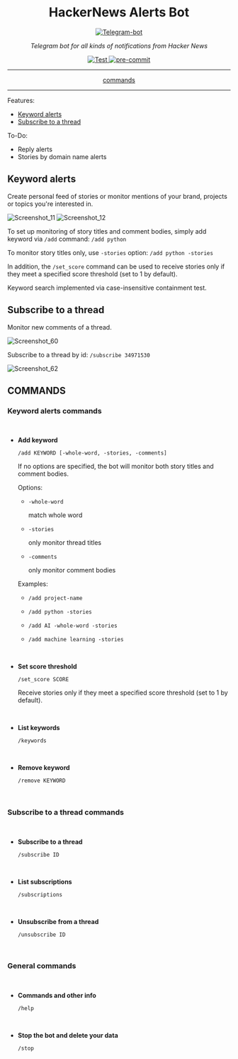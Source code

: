 <h1 align="center">HackerNews Alerts Bot</h1>

<p align="center">
  <a href="https://t.me/hackernews_alerts_bot"><img src="https://user-images.githubusercontent.com/76647266/207596416-8636a1aa-ccbb-4d9a-bcd6-ea7a22203c48.png" alt="Telegram-bot"></a>
</p>

<p align="center"><em>Telegram bot for all kinds of notifications from Hacker News</em></p>

<p align="center">
<a href="https://github.com/lawxls/HackerNews-personalized/actions" target="_blank">
    <img src="https://github.com/lawxls/HackerNews-personalized/workflows/Test/badge.svg" alt="Test">
</a>
<a href="https://results.pre-commit.ci/latest/github/lawxls/HackerNews-personalized/main" target="_blank">
    <img src="https://results.pre-commit.ci/badge/github/lawxls/HackerNews-personalized/main.svg" alt="pre-commit">
</a>
</p>

---

<p align="center"><a href="https://github.com/lawxls/HackerNews-Alerts-Bot#commands">commands</a></p>

---

Features:

- [Keyword alerts](https://github.com/lawxls/HackerNews-Alerts-Bot#keyword-alerts)
- [Subscribe to a thread](https://github.com/lawxls/HackerNews-Alerts-Bot#subscribe-to-a-thread)

To-Do:
- Reply alerts
- Stories by domain name alerts

## Keyword alerts
Create personal feed of stories or monitor mentions of your brand, projects or topics you're interested in.

![Screenshot_11](https://user-images.githubusercontent.com/76647266/207441549-4617e1c9-bdb6-41f9-8e91-cd93ce7d025e.png)
![Screenshot_12](https://user-images.githubusercontent.com/76647266/207441488-cf3baad1-dc21-4a29-955a-48aed2f1a30f.png)

To set up monitoring of story titles and comment bodies, simply add keyword via ```/add``` command: ```/add python```

To monitor story titles only, use ```-stories``` option: ```/add python -stories```

In addition, the `/set_score` command can be used to receive stories only if they meet a specified score threshold (set to 1 by default).

Keyword search implemented via case-insensitive containment test.

## Subscribe to a thread
Monitor new comments of a thread.

![Screenshot_60](https://user-images.githubusercontent.com/76647266/221961215-95fa49f1-2d3f-4b2a-9cdd-7ddbc2cf1514.png)

Subscribe to a thread by id: `/subscribe 34971530`

![Screenshot_62](https://user-images.githubusercontent.com/76647266/221963281-4c32d9c4-8847-411e-b7be-0a33c36071ea.png)

## COMMANDS

### Keyword alerts commands

<br/>

- **Add keyword**

  ```/add KEYWORD [-whole-word, -stories, -comments]```

  If no options are specified, the bot will monitor both story titles and comment bodies.

  Options:

    - ```-whole-word```

      match whole word

    - ```-stories```

      only monitor thread titles

    - ```-comments```

      only monitor comment bodies

  Examples:

    - ```/add project-name```

    - ```/add python -stories```

    - ```/add AI -whole-word -stories```

    - ```/add machine learning -stories```

<br/>

- **Set score threshold**

  ```/set_score SCORE```

  Receive stories only if they meet a specified score threshold (set to 1 by default).

<br/>

- **List keywords**

  ```/keywords```

<br/>

- **Remove keyword**

  ```/remove KEYWORD```

<br/>

### Subscribe to a thread commands

<br/>

- **Subscribe to a thread**

  ```/subscribe ID```

<br/>

- **List subscriptions**

  ```/subscriptions```

<br/>

- **Unsubscribe from a thread**

  ```/unsubscribe ID```

<br/>

### General commands

<br/>

- **Commands and other info**

  ```/help```

<br/>

- **Stop the bot and delete your data**

  ```/stop```
